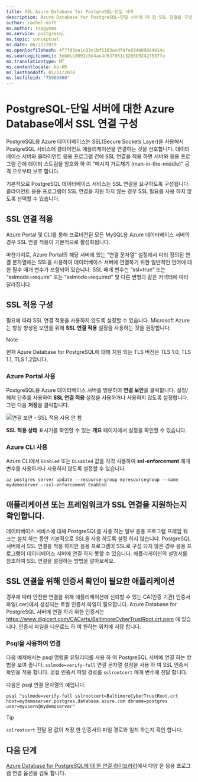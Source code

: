 ```yaml
---
title: SSL-Azure Database for PostgreSQL-단일 서버
description: Azure Database for PostgreSQL-단일 서버에 대 한 SSL 연결을 구성 하는 방법에 대 한 지침 및 정보입니다.
author: rachel-msft
ms.author: raagyema
ms.service: postgresql
ms.topic: conceptual
ms.date: 06/27/2019
ms.openlocfilehash: 4f7fd3ea1c83e1bf5183aedf4fe894809884414c
ms.sourcegitcommit: 3eb0cc8091c8e4ae4d537051c3265b92427537fe
ms.translationtype: MT
ms.contentlocale: ko-KR
ms.lasthandoff: 01/11/2020
ms.locfileid: "75903500"
---
```

# <a name="configure-ssl-connectivity-in-azure-database-for-postgresql---single-server"></a>PostgreSQL-단일 서버에 대한 Azure Database에서 SSL 연결 구성
PostgreSQL용 Azure 데이터베이스는 SSL(Secure Sockets Layer)을 사용해서 PostgreSQL 서비스에 클라이언트 애플리케이션을 연결하는 것을 선호합니다. 데이터베이스 서버와 클라이언트 응용 프로그램 간에 SSL 연결을 적용 하면 서버와 응용 프로그램 간에 데이터 스트림을 암호화 하 여 "메시지 가로채기 (man-in-the-middle)" 공격 으로부터 보호 합니다.

기본적으로 PostgreSQL 데이터베이스 서비스는 SSL 연결을 요구하도록 구성됩니다. 클라이언트 응용 프로그램이 SSL 연결을 지원 하지 않는 경우 SSL 필요를 사용 하지 않도록 선택할 수 있습니다. 

## <a name="enforcing-ssl-connections"></a>SSL 연결 적용
Azure Portal 및 CLI를 통해 프로비전된 모든 MySQL용 Azure 데이터베이스 서버의 경우 SSL 연결 적용이 기본적으로 활성화됩니다. 

마찬가지로, Azure Portal의 해당 서버에 있는 “연결 문자열” 설정에서 미리 정의된 연결 문자열에는 SSL을 사용하여 데이터베이스 서버에 연결하기 위한 일반적인 언어에 대한 필수 매개 변수가 포함되어 있습니다. SSL 매개 변수는 “ssl=true” 또는 “sslmode=require” 또는 “sslmode=required” 및 다른 변형과 같은 커넥터에 따라 달라집니다.

## <a name="configure-enforcement-of-ssl"></a>SSL 적용 구성
필요에 따라 SSL 연결 적용을 사용하지 않도록 설정할 수 있습니다. Microsoft Azure는 항상 향상된 보안을 위해 **SSL 연결 적용** 설정을 사용하는 것을 권장합니다.

> [!NOTE]
> 현재 Azure Database for PostgreSQL에 대해 지원 되는 TLS 버전은 TLS 1.0, TLS 1.1, TLS 1.2입니다.

### <a name="using-the-azure-portal"></a>Azure Portal 사용
PostgreSQL용 Azure 데이터베이스 서버를 방문하여 **연결 보안**을 클릭합니다. 설정/해제 단추를 사용하여 **SSL 연결 적용** 설정을 사용하거나 사용하지 않도록 설정합니다. 그런 다음 **저장**을 클릭합니다. 

![연결 보안 - SSL 적용 사용 안 함](./media/concepts-ssl-connection-security/1-disable-ssl.png)

**SSL 적용 상태** 표시기를 확인할 수 있는 **개요** 페이지에서 설정을 확인할 수 있습니다.

### <a name="using-azure-cli"></a>Azure CLI 사용
Azure CLI에서 `Enabled` 또는 `Disabled` 값을 각각 사용하여 **ssl-enforcement** 매개 변수를 사용하거나 사용하지 않도록 설정할 수 있습니다.

```azurecli
az postgres server update --resource-group myresourcegroup --name mydemoserver --ssl-enforcement Enabled
```

## <a name="ensure-your-application-or-framework-supports-ssl-connections"></a>애플리케이션 또는 프레임워크가 SSL 연결을 지원하는지 확인합니다.
데이터베이스 서비스에 대해 PostgreSQL를 사용 하는 일부 응용 프로그램 프레임 워크는 설치 하는 동안 기본적으로 SSL을 사용 하도록 설정 하지 않습니다. PostgreSQL 서버에서 SSL 연결을 적용 하지만 응용 프로그램이 SSL로 구성 되지 않은 경우 응용 프로그램이 데이터베이스 서버에 연결 하지 못할 수 있습니다. 애플리케이션의 설명서를 참조하여 SSL 연결을 설정하는 방법을 알아보세요.


## <a name="applications-that-require-certificate-verification-for-ssl-connectivity"></a>SSL 연결을 위해 인증서 확인이 필요한 애플리케이션
경우에 따라 안전한 연결을 위해 애플리케이션에 신뢰할 수 있는 CA(인증 기관) 인증서 파일(.cer)에서 생성되는 로컬 인증서 파일이 필요합니다. Azure Database for PostgreSQL 서버에 연결 하기 위한 인증서는 https://www.digicert.com/CACerts/BaltimoreCyberTrustRoot.crt.pem 에 있습니다. 인증서 파일을 다운로드 하 여 원하는 위치에 저장 합니다. 

### <a name="connect-using-psql"></a>Psql을 사용하여 연결
다음 예제에서는 psql 명령줄 유틸리티를 사용 하 여 PostgreSQL 서버에 연결 하는 방법을 보여 줍니다. `sslmode=verify-full` 연결 문자열 설정을 사용 하 여 SSL 인증서 확인을 적용 합니다. 로컬 인증서 파일 경로를 `sslrootcert` 매개 변수에 전달 합니다.

다음은 psql 연결 문자열의 예입니다.
```
psql "sslmode=verify-full sslrootcert=BaltimoreCyberTrustRoot.crt host=mydemoserver.postgres.database.azure.com dbname=postgres user=myusern@mydemoserver"
```

> [!TIP]
> `sslrootcert` 전달 된 값이 저장 한 인증서의 파일 경로와 일치 하는지 확인 합니다.


## <a name="next-steps"></a>다음 단계
[Azure Database for PostgreSQL에 대 한 연결 라이브러리](concepts-connection-libraries.md)에서 다양 한 응용 프로그램 연결 옵션을 검토 합니다.
